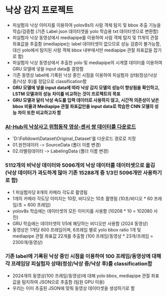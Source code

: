 # **낙상 감지 프로젝트**
* 피실험자 낙상 이미지를 이용하여 yolov8s의 사람 객체 탐지 및 bbox 추출 기능을 학습/검증함 (기존 Label json 데이터셋을 yolo 학습용 txt 데이터셋으로 변환함) 
* 피실험자 낙상 동영상에서 mediapipe를 이용하여 사람 객체 탐지 및 11개의 관절 좌표값을 추출함 (mediapipe는 label 데이터셋이 없으므로 성능 검증이 불가능함, 대신 yolo에서 탐지된 사람 객체 bbox 내부에서만 mediapipe 관절 좌표값을 잡기로 함)
* 피실험자 낙상 동영상에서 추출한 yolo 및 mediapipe의 시계열 데이터를 이용하여 GRU 모델에 넣을 input data를 결정함
* 기존 동영상 label에 기록된 낙상 중인 시점을 이용하여 피실험자 상태(정상/낙상 중/낙상 후)를 정답으로 classification함
* **GRU 모델에 넣을 input data에 따라 낙상 감지 모델의 성능이 향상됨을 확인하고, LSTM 모델과의 성능 차이를 비교하는 것이 프로젝트의 목표**
* **GRU 모델과 달리 낙상 속도를 입력 데이터로 사용하지 않고, 시간적 의존성이 낮은 bbox 비율과 Mediapipe 관절 좌표값만을 input data로 학습한 CNN 모델의 성능 차이 또한 비교하고자 함**

### [AI-Hub의 낙상사고 위험동작 영상-센서 쌍 데이터를 다운로드](https://www.aihub.or.kr/aihubdata/data/view.do?currMenu=&topMenu=&aihubDataSe=data&dataSetSn=71641)
* 'D:\Falldown\Dataset\Original_Dataset'를 다운로드 경로로 지정
* 01.원천데이터 -> SourceData (폴더 이름 변경)
* 02.라벨링데이터 -> LabelingData (폴더 이름 변경)

### 5112개의 비낙상 데이터와 5096개의 낙상 데이터를 데이터셋으로 옮김 (낙상 데이터가 과도하게 많아 기존 15288개 중 1/3인 5096개만 사용하기로 함)
* 1 피실험자당 8개의 카메라 각도로 촬영됨
* 1개의 카메라 각도당 이미지는 10장, 비디오는 10초 촬영됨 (10초/비디오 * 60 프레임/초 = 600 프레임)
* yolov8s 학습에는 데이터셋의 모든 이미지를 사용함 (10208 * 10 = 102080 사진)
* GRU 학습에는 데이터셋의 1/5에 해당하는 비디오만 사용함 (2024 동영상)
* 동영상은 1개당 600 프레임이며, 6프레임 별로 yolo bbox ratio 1개 및 mediapipe 관절 좌표값 22개를 추출함 (100 프레임/동영상 * 23개/프레임 = 2300개/동영상)

### 기존 label에 기록된 낙상 중인 시점을 이용하여 100 프레임/동영상에 대해 각 프레임당 피실험자 상태(정상/낙상 중/낙상 후)를 classification함
* 2024개의 동영상(100 프레임/동영상)에 대해 yolo bbox, mediapipe 관절 좌표값을 탐지하여 JSON으로 추출함 (팀원 GPU 이용)
* 우리는 이미 추출된 JSON에 맞춰 동영상 데이터셋을 생성하기로 함